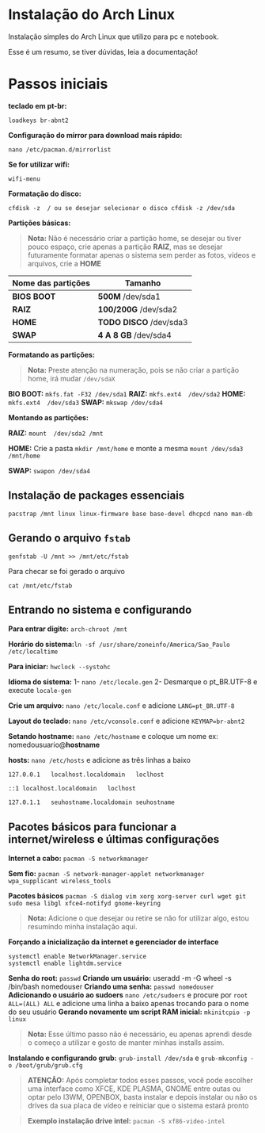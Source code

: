 # Instalação do Arch Linux


Instalação simples do Arch Linux que utilizo para pc e notebook.

Esse é um resumo, se tiver dúvidas, leia a documentação!




# Passos iniciais 

**teclado em pt-br:** 

    loadkeys br-abnt2

**Configuração do mirror para download mais rápido:** 

    nano /etc/pacman.d/mirrorlist

**Se for utilizar wifi:**

    wifi-menu

**Formatação do disco:**

    cfdisk -z  / ou se desejar selecionar o disco cfdisk -z /dev/sda


**Partições básicas:**

> **Nota:** Não é necessário criar a partição home, se desejar ou tiver pouco espaço, crie apenas a partição **RAIZ**, mas se desejar futuramente formatar apenas o sistema sem perder as fotos, vídeos e arquivos, crie a **HOME**

| Nome das partições| Tamanho |
|--|--|
| **BIOS BOOT** | **500M**  /dev/sda1| 
| **RAIZ** | **100/200G** /dev/sda2|
| **HOME** | **TODO DISCO** /dev/sda3|
| **SWAP** | **4 A 8 GB** /dev/sda4|

**Formatando as partições:**

>**Nota:** Preste atenção na numeração, pois se não criar a partição home, irá mudar `/dev/sdaX`



**BIO BOOT:** `mkfs.fat -F32 /dev/sda1`
**RAIZ:** `mkfs.ext4  /dev/sda2`
**HOME:** `mkfs.ext4  /dev/sda3`
**SWAP:** `mkswap /dev/sda4`

**Montando as partições:**

**RAIZ:** `mount  /dev/sda2 /mnt`

**HOME:** Crie  a pasta `mkdir /mnt/home`  e monte a mesma `mount /dev/sda3 /mnt/home`

**SWAP:** `swapon /dev/sda4`

## Instalação de packages essenciais 

    pacstrap /mnt linux linux-firmware base base-devel dhcpcd nano man-db

## Gerando o arquivo `fstab`

    genfstab -U /mnt >> /mnt/etc/fstab
    
Para checar se foi gerado o arquivo

    cat /mnt/etc/fstab

## Entrando no sistema e configurando

**Para entrar digite:**  `arch-chroot /mnt`

**Horário do sistema:**`ln -sf /usr/share/zoneinfo/America/Sao_Paulo /etc/localtime`

**Para iniciar:** `hwclock --systohc`

**Idioma do sistema:**
1- `nano /etc/locale.gen` 
2- Desmarque o pt_BR.UTF-8 e execute `locale-gen`

**Crie um arquivo:** `nano /etc/locale.conf` e adicione `LANG=pt_BR.UTF-8`

**Layout do teclado:** `nano /etc/vconsole.conf` e adicione `KEYMAP=br-abnt2`


**Setando hostname:** `nano /etc/hostname` e coloque um nome 
ex: nomedousuario@**hostname**

**hosts:** `nano /etc/hosts` e adicione as três linhas a baixo

    127.0.0.1	localhost.localdomain	loclhost
    
    ::1	localhost.localdomain	loclhost
    
    127.0.1.1	seuhostname.localdomain	seuhostname


## Pacotes básicos para funcionar a internet/wireless e últimas configurações

**Internet a cabo:** `pacman -S networkmanager`

**Sem fio:** `pacman -S network-manager-applet networkmanager wpa_supplicant wireless_tools`

**Pacotes básicos** `pacman -S dialog vim xorg xorg-server curl wget git sudo mesa libgl xfce4-notifyd gnome-keyring`

> **Nota:** Adicione o que desejar ou retire se não for utilizar algo, estou resumindo minha instalação aqui.
    
**Forçando a inicialização da internet e gerenciador de interface**

    systemctl enable NetworkManager.service
    systemctl enable lightdm.service

**Senha do root:** `passwd`
**Criando um usuário:** useradd -m -G  wheel -s /bin/bash nomedouser
**Criando uma senha:** `passwd nomedouser`
**Adicionando o usuário ao sudoers** `nano /etc/sudoers` e procure por `root ALL=(ALL) ALL` e adicione uma linha a baixo apenas trocando para o nome do seu usuário
**Gerando novamente um script RAM inicial:** `mkinitcpio -p linux`
>**Nota:** Esse  último passo não é necessário, eu apenas aprendi desde o começo  a utilizar e gosto de manter minhas installs assim.

**Instalando e configurando grub:** `grub-install /dev/sda`  e `grub-mkconfig -o /boot/grub/grub.cfg`

>**ATENÇÃO:** Após completar todos esses passos, você pode escolher uma interface como XFCE, KDE PLASMA, GNOME entre outas ou optar pelo I3WM, OPENBOX, basta instalar e depois instalar ou não os drives da sua placa de vídeo  e reiniciar que o sistema estará pronto


>**Exemplo instalação drive intel:** `pacman -S xf86-video-intel`
